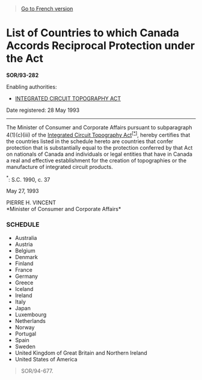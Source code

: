 > [Go to French version](/fr/Règlements/Décrets,%20ordonnances%20et%20règlements%20statutaires/93/282.md)

# List of Countries to which Canada Accords Reciprocal Protection under the Act

**SOR/93-282**

Enabling authorities: 
- [INTEGRATED CIRCUIT TOPOGRAPHY ACT](/en/Acts/Statutes%20of%20Canada/1990/c.%2037.md)

Date registered: 28 May 1993

----------

The Minister of Consumer and Corporate Affairs pursuant to subparagraph 4(1)(c)(iii) of the [Integrated Circuit Topography Act](/en/Acts/Statutes%20of%20Canada/1990/c.%2037.md)<sup><a href='#fn_SOR-93-282_e_hq_5237'>[*]</a></sup>, hereby certifies that the countries listed in the schedule hereto are countries that confer protection that is substantially equal to the protection conferred by that Act on nationals of Canada and individuals or legal entities that have in Canada a real and effective establishment for the creation of topographies or the manufacture of integrated circuit products.

<a name='fn_SOR-93-282_e_hq_5237'><sup>*</sup></a>: S.C. 1990, c. 37<br />

May 27, 1993


<p>PIERRE H. VINCENT<br />*Minister of Consumer and Corporate Affairs*<br /></p>




### **SCHEDULE** 
- Australia
- Austria
- Belgium
- Denmark
- Finland
- France
- Germany
- Greece
- Iceland
- Ireland
- Italy
- Japan
- Luxembourg
- Netherlands
- Norway
- Portugal
- Spain
- Sweden
- United Kingdom of Great Britain and Northern Ireland
- United States of America
> SOR/94-677.



